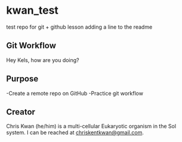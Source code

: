 # kwan_test
test repo for git + github lesson
adding a line to the readme

## Git Workflow
Hey Kels, how are you doing?
## Purpose

-Create a remote repo on GitHub
-Practice git workflow 

## Creator

Chris Kwan (he/him) is a multi-cellular Eukaryotic organism in the Sol system. I can be reached at [chriskentkwan@gmail.com](mailto:chriskentkwan@gmail.com).

